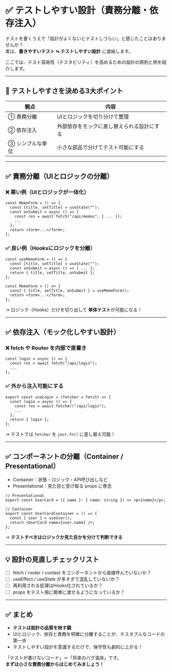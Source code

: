 # ✅ テストしやすい設計（責務分離・依存注入）

テストを書くうえで「設計がよくないとテストしづらい」と感じたことはありませんか？  
実は、**書きやすいテスト ≒ テストしやすい設計** に直結します。

ここでは、テスト容易性（テスタビリティ）を高めるための設計の原則と例を紹介します。

---

## 🎯 テストしやすさを決める3大ポイント

| 観点 | 内容 |
|------|------|
| ① 責務分離 | UIとロジックを切り分けて整理 |
| ② 依存注入 | 外部依存をモックに差し替えられる設計にする |
| ③ シンプルな単位 | 小さな部品で分けてテスト可能にする |

---

## ✅ 責務分離（UIとロジックの分離）

### ❌ 悪い例（UIとロジックが一体化）

```tsx
const MemoForm = () => {
  const [title, setTitle] = useState("");
  const onSubmit = async () => {
    const res = await fetch("/api/memos", { ... });
    ...
  };
  return <form>...</form>;
};
```

### ✅ 良い例（Hooksにロジックを分離）

```tsx
const useMemoForm = () => {
  const [title, setTitle] = useState("");
  const onSubmit = async () => { ... };
  return { title, setTitle, onSubmit };
};

const MemoForm = () => {
  const { title, setTitle, onSubmit } = useMemoForm();
  return <form>...</form>;
};
```

→ ロジック（Hooks）だけを切り出して **単体テスト**が可能になる！

---

## ✅ 依存注入（モック化しやすい設計）

### ❌ fetch や Router を内部で直書き

```tsx
const login = async () => {
  const res = await fetch("/api/login");
  ...
};
```

### ✅ 外から注入可能にする

```tsx
export const useLogin = (fetcher = fetch) => {
  const login = async () => {
    const res = await fetcher("/api/login");
    ...
  };
  return { login };
};
```

→ テストでは `fetcher` を `jest.fn()` に差し替え可能！

---

## ✅ コンポーネントの分離（Container / Presentational）

- Container：状態・ロジック・API呼び出しなど
- Presentational：見た目と受け取る props に専念

```tsx
// Presentational
export const UserCard = ({ name }: { name: string }) => <p>{name}</p>;

// Container
export const UserCardContainer = () => {
  const { user } = useUser();
  return <UserCard name={user.name} />;
};
```

→ **テストすべきはロジックか見た目かを分けて判断できる**

---

## 💡 設計の見直しチェックリスト

- [ ] fetch / router / context をコンポーネントから直接呼んでいないか？
- [ ] useEffect / useState が多すぎて混乱していないか？
- [ ] 再利用される処理はHooks化されているか？
- [ ] props をテスト用に簡単に渡せるようになっているか？

---

## ✅ まとめ

- **テストは設計の品質を映す鏡**
- UIとロジック、依存と責務を明確に分離することが、テスタブルなコードの第一歩
- テストしやすい設計を意識するだけで、保守性も劇的に上がる！

「テストが書けないコード」＝「将来のバグ温床」です。  
**まずは小さな責務分離からはじめてみましょう！**